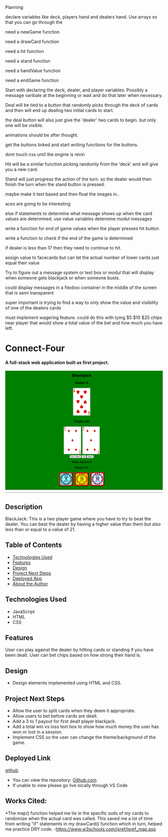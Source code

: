 Planning


declare variables like deck, players hand and dealers hand. Use arrays so that you can go through the 

need a newGame function

need a drawCard function

need a hit function

need a stand function

need a handValue function

need a endGame function

Start with declaring the deck, dealer, and player variables. Possibly a message varibale at the beginning or wait and do that later when necessary. 



Deal will be tied to a button that randomly picks through the deck of cards and then will end up dealing two initial cards to start.

the deal button will also just give the 'dealer' two cards to begin. but only one will be visible.

animations should be after thought.

get the buttons linked and start writing functions for the buttons. 

dont touch css until the engine is revin 

Hit will be a similar function picking randomly from the 'deck' and will give you a new card.

Stand will just progress the action of the turn. so the dealer would then finish the turn when the stand button is pressed.

maybe make it text based and then float the images in..

aces are going to be interesting

else if statements to determine what message shows up when the card values are determined. use value variables determine modul messages

write a function for end of game values when the player presses hit button

write a function to check if the end of the game is determined 

if dealer is less than 17 then they need to continue to hit. 

assign value to facecards but can let the actual number of lower cards just equal their value


Try to figure out a message system or text box or modul that will display when someone gets blackjack or when someone busts. 

could display messages in a flexbox container in the middle of the screen that is semi transparent

super important is trying to find a way to only show the value and visibility of one of the dealers cards

must implement wagering feature. could do this with tying $5 $10 $25 chips near player that would show a total value of the bet and how much you have left. 

# Connect-Four

#### A full-stack web application built as first project.
<img src="cards/blackJack READ.me page.png" alt="BlackJack ScreenShot"/>

## Description
BlackJack: This is a two player game where you have to try to beat the dealer. You can beat the dealer by having a higher value than them but also less than or equal to a value of 21.

## Table of Contents
* [Technologies Used](#technologiesused)
* [Features](#features)
* [Design](#design)
* [Project Next Steps](#nextsteps)
* [Deployed App](#deployment)
* [About the Author](#author)

## <a name="technologiesused"></a>Technologies Used
* JavaScript
* HTML
* CSS


## Features
User can play against the dealer by hitting cards or standing if you have been dealt.
User can bet chips based on how strong their hand is. 

## <a name="design"></a>Design
* Design elements implemented using HTML and CSS. 


## <a name="nextsteps"></a>Project Next Steps
* Allow the user to split cards when they deem it appropriate.
* Allow users to bet before cards are dealt.
* Add a 3 to 1 payout for first dealt player blackjack. 
* Add a total win vs loss text box to show how much money the user has won or lost in a session. 
* Implement CSS so the user can change the theme/background of the game.

## <a name="deployment"></a>Deployed Link
[github](https://wonderful-brahmagupta-6a75d3.netlify.com)

* You can view the repository:
[Github.com](https://github.com/Gr8ness21/Connect-4)
* If unable to view please go live locally through VS Code
    
## Works Cited:
*The map() function helped me tie in the specific suits of my cards to randomize when the actual card was called. This saved me a lot of time from writing "if" statements in my drawCard() function which in turn, helped me practice DRY code.
-https://www.w3schools.com/jsref/jsref_map.asp
 


